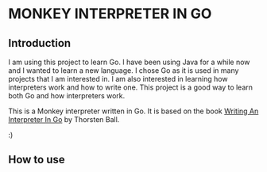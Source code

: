 # MONKEY INTERPRETER IN GO


## Introduction


I am using this project to learn Go. I have been using Java for a while now and I wanted to learn a new language. I chose Go  as it is used in many projects that I am interested in. I am also interested in learning how interpreters work and how to write one. This project is a good way to learn both Go and how interpreters work.

This is a Monkey interpreter written in Go. It is based on the book [Writing An Interpreter In Go](https://interpreterbook.com/) by Thorsten Ball.

:) 

## How to use